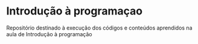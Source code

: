 # Introdução à programaçao 
 Repositório destinado à execução dos códigos e conteúdos aprendidos na aula de Introdução à programação 
